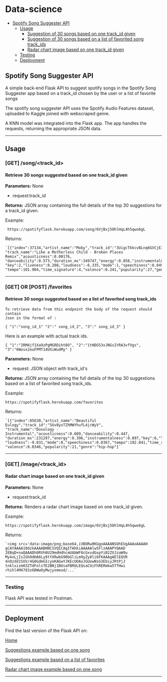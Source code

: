 # Data-science

- [Spotify Song Suggester API](#spotify-song-suggester-api)
  - [Usage](#usage)
    - [Suggestion of 30 songs based on one track_id given](#[get]-/song/<track_id>)
    - [Suggestion of 30 songs based on a list of favorited song track_ids](#[get]-or-[post]-/favorites)
    - [Radar chart image based on one track_id given](#[get]-/image/<track_id>)
  - [Testing](#testing)
  - [Deployment](#deployment)

## Spotify Song Suggester API

A simple back-end Flask API to suggest spotify songs in the Spotify Song Suggester app
based on a track_id chosen by the user or a list of favorite songs

The spotify song suggester API uses the Spotify Audio Features dataset, uploaded to Kaggle joined with webscraped genre.

A KNN model was integrated into the Flask app. 
The app handles the requests, returning the appropriate JSON data.

---

## Usage

### [GET] /song/<track_id>

#### Retrieve 30 songs suggested based on one track_id given

**Parameters:** None

- request:track_id

**Returns:** JSON array containing the full details of the top 30 suggestions for a track_id given.

Example:

` https://spotifyflask.herokuapp.com/song/6VjBxj5OhlHqL4h5qwo6gL`

Returns:

    `[{"index":37134,"artist_name":"Moby","track_id":"3UigcTkkcvBLnq6GVCjE3i",
    "track_name":"Like a Motherless Child - Broken Places Remix","acousticness":0.00176,
    "danceability":0.573,"duration_ms":349747,"energy":0.858,"instrumentalness":0.301,
    "key":2,"liveness":0.208,"loudness":-6.335,"mode":1,"speechiness":0.0497,
    "tempo":101.984,"time_signature":4,"valence":0.241,"popularity":27,"genre":"electronic"}...`

---
### [GET] OR [POST] /favorites

#### Retrieve 30 songs suggested based on a list of favorited song track_ids

	To retrieve data from this endpoint the body of the request should contain 
	Json in the format of :
  
`{
	"1":"song_id_1"
	"2":" song_id_2",
	"3":" song_id_3"
}`

Here is an example with actual track ids.

`{
	"1":"2RM4jf1Xa9zPgMGRDiht8O",
	"2":"1tHDG53xJNGsItRA3vfVgs",
	"3":"6Wosx2euFPMT14UXiWudMy"
}`

**Parameters:** None

- request: JSON object with track_id's

**Returns:** JSON array containing the full details of the top 30 suggestions based on a list of favorited song track_ids.

Example:

`https://spotifyflask.herokuapp.com/favorites`

Returns:

	`[{"index":85630,"artist_name":"Beautiful Eulogy","track_id":"5Uv8yxTZhMWYhufL4jcWyV",
	"track_name":"Doxology - Instrumental","acousticness":0.609,"danceability":0.447,
	"duration_ms":231297,"energy":0.396,"instrumentalness":0.897,"key":6,"liveness":0.145,
	"loudness":-9.031,"mode":0,"speechiness":0.0367,"tempo":192.041,"time_signature":4,
	"valence":0.0346,"popularity":21,"genre":"hip-hop"}`

---

### [GET] /image/<track_id>

#### Radar chart image based on one track_id given

**Parameters:** None

- request:track_id

**Returns:** Renders a radar chart image based on one track_id given.

Example:

`https://spotifyflask.herokuapp.com/image/6VjBxj5OhlHqL4h5qwo6gL`

Returns:

    `<img src='data:image/png;base64,iVBORw0KGgoAAAANSUhEUgAAAoAAAAH
    gCAYAAAA10dzkAAAABHNCSVQICAgIfAhkiAAAAAlwSFlzAAAPYQAAD
    2EBqD+naQAAADh0RVh0U29mdHdhcmUAbWF0cGxvdGxpYiB2ZXJzaW9u
    My4xLjIsIGh0dHA6Ly9tYXRwbG90bGliLm9yZy8li6FKAAAgAElEQVR
    4nOzdd1SUV/4G8GdmGIcyoKAGwYJKEcUOAoJGUowNsG3EbiyJRtPjJ
    tnklxizm03ZTdFolsTE2BNj1BUsaFBRULEQsaCUiFhRERmkw5TfHwi
    rhihl4M4783zO8WwOyMwjyxmeud/...`

---

### Testing

Flask API was tested in Postman.

---

## Deployment

Find the last version of the Flask API on:

[Home](https://spotifyflask.herokuapp.com)

[Suggestions example based on one song](https://spotifyflask.herokuapp.com/song/6VjBxj5OhlHqL4h5qwo6gL)

[Suggestions example based on a list of favorites](https://spotifyflask.herokuapp.com/favorites)

[Radar chart image example based on one song](https://spotifyflask.herokuapp.com/image/6VjBxj5OhlHqL4h5qwo6gL)

---
